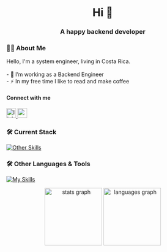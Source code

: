 
###


<h1 align="center">Hi 👋</h1>
<h3 align="center">A happy backend developer</h3>


<h3 align="left">👩‍💻  About Me</h3>


<p align="left">Hello, I'm a system engineer, living in Costa Rica.<br><br>- 🔭 I’m working as a Backend Engineer<br>- ⚡ In my free time I like to read and make coffee</p>

<h4 align="left"> Connect with me</h4>
<div align="left">
  <a href="https://www.linkedin.com/in/wmartzh/" target="_blank">
    <img src="https://img.shields.io/static/v1?message=LinkedIn&logo=linkedin&label=&color=0077B5&logoColor=white&labelColor=&style=for-the-badge" height="25" alt="linkedin logo"  />
  </a>
  <a href="mailto:wmartzh@gmail.com" target="_blank">
    <img src="https://img.shields.io/static/v1?message=Gmail&logo=gmail&label=&color=D14836&logoColor=white&labelColor=&style=for-the-badge" height="25" alt="gmail logo"  />
  </a>
</div>


<h3 align="left">🛠 Current Stack</h3>


[![Other Skills](https://skillicons.dev/icons?i=nodejs,javascript,typescript,nestjs,express,mongo,elasticsearch,redis,gcp,docker,github,git,bash,vscode,obsidian&theme=dark)](https://skillicons.dev)


<h3 align="left">🛠 Other Languages & Tools</h3>

[![My Skills](https://skillicons.dev/icons?i=python,django,flask,fastapi,svelte,vuejs,html,htmx,alpinejs,mysql,postgresql,laravel,php,prisma,deno,bun,gql,githubactions,tailwind&theme=dark)](https://skillicons.dev)


<div align="center">
  <img src="https://github-readme-stats.vercel.app/api?username=wmartzh&hide_title=true&hide_rank=true&show_icons=true&include_all_commits=true&count_private=true&disable_animations=false&theme=dracula&locale=en&hide_border=false&order=1" height="150" alt="stats graph"  />
  <img src="https://github-readme-stats.vercel.app/api/top-langs?username=wmartzh&locale=en&hide_title=false&layout=compact&card_width=320&langs_count=5&theme=dracula&hide_border=false&order=2" height="150" alt="languages graph"  />
</div>

